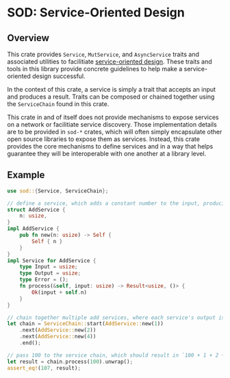# SOD: Service-Oriented Design

## Overview

This crate provides `Service`, `MutService`, and `AsyncService` traits and associated utilities to facilitiate [service-oriented design](https://en.wikipedia.org/wiki/Service-orientation_design_principles).
These traits and tools in this library provide concrete guidelines to help make a service-oriented design successful.

In the context of this crate, a service is simply a trait that accepts an input and produces a result.
Traits can be composed or chained together using the `ServiceChain` found in this crate.

This crate in and of itself does not provide mechanisms to expose services on a network or facilitiate service discovery.
Those implementation details are to be provided in `sod-*` crates, which will often simply encapsulate other open source libraries to expose them as services.
Instead, this crate provides the core mechanisms to define services and in a way that helps guarantee they will be interoperable with one another at a library level.

## Example

```rust
use sod::{Service, ServiceChain};

// define a service, which adds a constant number to the input, producing the result as output
struct AddService {
    n: usize,
}
impl AddService {
    pub fn new(n: usize) -> Self {
        Self { n }
    }
}
impl Service for AddService {
    type Input = usize;
    type Output = usize;
    type Error = ();
    fn process(&self, input: usize) -> Result<usize, ()> {
        Ok(input + self.n)
    }
}

// chain together multiple add services, where each service's output is processed as the next service's input
let chain = ServiceChain::start(AddService::new(1))
    .next(AddService::new(2))
    .next(AddService::new(4))
    .end();

// pass 100 to the service chain, which should result in `100 + 1 + 2 + 4 = 107`
let result = chain.process(100).unwrap();
assert_eq!(107, result);
```
